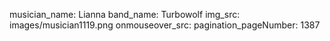 musician_name: Lianna
band_name: Turbowolf
img_src: images/musician1119.png
onmouseover_src: 
pagination_pageNumber: 1387